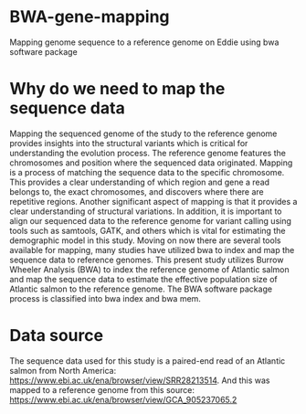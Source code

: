 # BWA-gene-mapping
Mapping genome sequence to a reference genome on Eddie using bwa software package
# Why do we need to map the sequence data
Mapping the sequenced genome of the study to the reference genome provides insights into the structural variants which is critical for understanding the evolution process. The reference genome features the chromosomes and position where the sequenced data originated. Mapping is a process of matching the sequence data to the specific chromosome. This provides a clear understanding of which region and gene a read belongs to, the exact chromosomes, and discovers where there are repetitive regions. Another significant aspect of mapping is that it provides a clear understanding of structural variations. In addition, it is important to align our sequenced data to the reference genome for variant calling using tools such as samtools, GATK, and others which is vital for estimating the demographic model in this study. Moving on now there are several tools available for mapping, many studies have utilized bwa to index and map the sequence data to reference genomes. This present study utilizes Burrow Wheeler Analysis (BWA) to index the reference genome of Atlantic salmon and map the sequence data to estimate the effective population size of Atlantic salmon to the reference genome. The BWA software package process is classified into bwa index and bwa mem.
# Data source
The sequence data used for this study is a paired-end read of an Atlantic salmon from North America: https://www.ebi.ac.uk/ena/browser/view/SRR28213514. And this was mapped to a reference genome from this source: https://www.ebi.ac.uk/ena/browser/view/GCA_905237065.2

